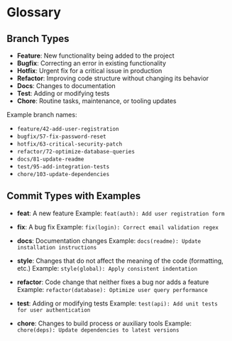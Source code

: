 # Glossary

## Branch Types
- **Feature**: New functionality being added to the project
- **Bugfix**: Correcting an error in existing functionality
- **Hotfix**: Urgent fix for a critical issue in production
- **Refactor**: Improving code structure without changing its behavior
- **Docs**: Changes to documentation
- **Test**: Adding or modifying tests
- **Chore**: Routine tasks, maintenance, or tooling updates

Example branch names:
- `feature/42-add-user-registration`
- `bugfix/57-fix-password-reset`
- `hotfix/63-critical-security-patch`
- `refactor/72-optimize-database-queries`
- `docs/81-update-readme`
- `test/95-add-integration-tests`
- `chore/103-update-dependencies`

## Commit Types with Examples
- **feat**: A new feature
  Example: `feat(auth): Add user registration form`

- **fix**: A bug fix
  Example: `fix(login): Correct email validation regex`

- **docs**: Documentation changes
  Example: `docs(readme): Update installation instructions`

- **style**: Changes that do not affect the meaning of the code (formatting, etc.)
  Example: `style(global): Apply consistent indentation`

- **refactor**: Code change that neither fixes a bug nor adds a feature
  Example: `refactor(database): Optimize user query performance`

- **test**: Adding or modifying tests
  Example: `test(api): Add unit tests for user authentication`

- **chore**: Changes to build process or auxiliary tools
  Example: `chore(deps): Update dependencies to latest versions`